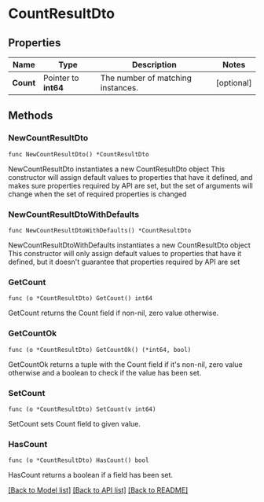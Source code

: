 # CountResultDto

## Properties

Name | Type | Description | Notes
------------ | ------------- | ------------- | -------------
**Count** | Pointer to **int64** | The number of matching instances. | [optional] 

## Methods

### NewCountResultDto

`func NewCountResultDto() *CountResultDto`

NewCountResultDto instantiates a new CountResultDto object
This constructor will assign default values to properties that have it defined,
and makes sure properties required by API are set, but the set of arguments
will change when the set of required properties is changed

### NewCountResultDtoWithDefaults

`func NewCountResultDtoWithDefaults() *CountResultDto`

NewCountResultDtoWithDefaults instantiates a new CountResultDto object
This constructor will only assign default values to properties that have it defined,
but it doesn't guarantee that properties required by API are set

### GetCount

`func (o *CountResultDto) GetCount() int64`

GetCount returns the Count field if non-nil, zero value otherwise.

### GetCountOk

`func (o *CountResultDto) GetCountOk() (*int64, bool)`

GetCountOk returns a tuple with the Count field if it's non-nil, zero value otherwise
and a boolean to check if the value has been set.

### SetCount

`func (o *CountResultDto) SetCount(v int64)`

SetCount sets Count field to given value.

### HasCount

`func (o *CountResultDto) HasCount() bool`

HasCount returns a boolean if a field has been set.


[[Back to Model list]](../README.md#documentation-for-models) [[Back to API list]](../README.md#documentation-for-api-endpoints) [[Back to README]](../README.md)


